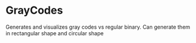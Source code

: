 # GrayCodes
Generates and visualizes gray codes vs regular binary.
Can generate them in rectangular shape and circular shape
